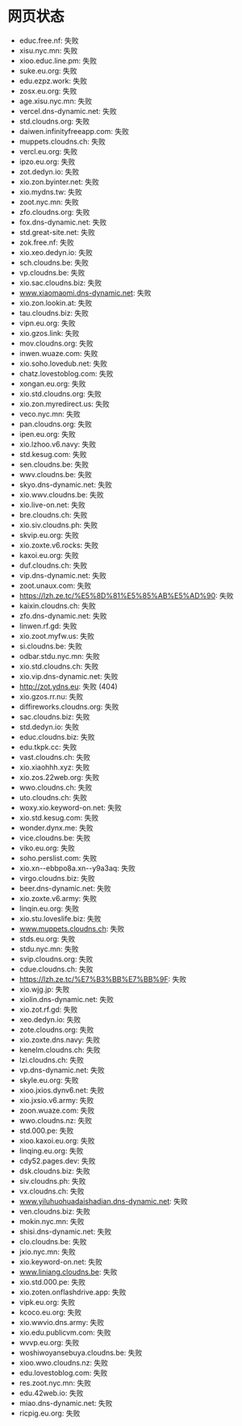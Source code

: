 # 网页状态
- educ.free.nf: 失败
- xisu.nyc.mn: 失败
- xioo.educ.line.pm: 失败
- suke.eu.org: 失败
- edu.ezpz.work: 失败
- zosx.eu.org: 失败
- age.xisu.nyc.mn: 失败
- vercel.dns-dynamic.net: 失败
- std.cloudns.org: 失败
- daiwen.infinityfreeapp.com: 失败
- muppets.cloudns.ch: 失败
- vercl.eu.org: 失败
- ipzo.eu.org: 失败
- zot.dedyn.io: 失败
- xio.zon.byinter.net: 失败
- xio.mydns.tw: 失败
- zoot.nyc.mn: 失败
- zfo.cloudns.org: 失败
- fox.dns-dynamic.net: 失败
- std.great-site.net: 失败
- zok.free.nf: 失败
- xio.xeo.dedyn.io: 失败
- sch.cloudns.be: 失败
- vp.cloudns.be: 失败
- xio.sac.cloudns.biz: 失败
- www.xiaomaomi.dns-dynamic.net: 失败
- xio.zon.lookin.at: 失败
- tau.cloudns.biz: 失败
- vipn.eu.org: 失败
- xio.gzos.link: 失败
- mov.cloudns.org: 失败
- inwen.wuaze.com: 失败
- xio.soho.lovedub.net: 失败
- chatz.lovestoblog.com: 失败
- xongan.eu.org: 失败
- xio.std.cloudns.org: 失败
- xio.zon.myredirect.us: 失败
- veco.nyc.mn: 失败
- pan.cloudns.org: 失败
- ipen.eu.org: 失败
- xio.lzhoo.v6.navy: 失败
- std.kesug.com: 失败
- sen.cloudns.be: 失败
- wwv.cloudns.be: 失败
- skyo.dns-dynamic.net: 失败
- xio.wwv.cloudns.be: 失败
- xio.live-on.net: 失败
- bre.cloudns.ch: 失败
- xio.siv.cloudns.ph: 失败
- skvip.eu.org: 失败
- xio.zoxte.v6.rocks: 失败
- kaxoi.eu.org: 失败
- duf.cloudns.ch: 失败
- vip.dns-dynamic.net: 失败
- zoot.unaux.com: 失败
- https://lzh.ze.tc/%E5%8D%81%E5%85%AB%E5%AD%90: 失败
- kaixin.cloudns.ch: 失败
- zfo.dns-dynamic.net: 失败
- linwen.rf.gd: 失败
- xio.zoot.myfw.us: 失败
- si.cloudns.be: 失败
- odbar.stdu.nyc.mn: 失败
- xio.std.cloudns.ch: 失败
- xio.vip.dns-dynamic.net: 失败
- http://zot.ydns.eu: 失败 (404)
- xio.gzos.rr.nu: 失败
- diffireworks.cloudns.org: 失败
- sac.cloudns.biz: 失败
- std.dedyn.io: 失败
- educ.cloudns.biz: 失败
- edu.tkpk.cc: 失败
- vast.cloudns.ch: 失败
- xio.xiaohhh.xyz: 失败
- xio.zos.22web.org: 失败
- wwo.cloudns.ch: 失败
- uto.cloudns.ch: 失败
- woxy.xio.keyword-on.net: 失败
- xio.std.kesug.com: 失败
- wonder.dynx.me: 失败
- vice.cloudns.be: 失败
- viko.eu.org: 失败
- soho.perslist.com: 失败
- xio.xn--ebbpo8a.xn--y9a3aq: 失败
- virgo.cloudns.biz: 失败
- beer.dns-dynamic.net: 失败
- xio.zoxte.v6.army: 失败
- linqin.eu.org: 失败
- xio.stu.loveslife.biz: 失败
- www.muppets.cloudns.ch: 失败
- stds.eu.org: 失败
- stdu.nyc.mn: 失败
- svip.cloudns.org: 失败
- cdue.cloudns.ch: 失败
- https://lzh.ze.tc/%E7%B3%BB%E7%BB%9F: 失败
- xio.wjg.jp: 失败
- xiolin.dns-dynamic.net: 失败
- xio.zot.rf.gd: 失败
- xeo.dedyn.io: 失败
- zote.cloudns.org: 失败
- xio.zoxte.dns.navy: 失败
- kenelm.cloudns.ch: 失败
- lzi.cloudns.ch: 失败
- vp.dns-dynamic.net: 失败
- skyle.eu.org: 失败
- xioo.jxios.dynv6.net: 失败
- xio.jxsio.v6.army: 失败
- zoon.wuaze.com: 失败
- wwo.cloudns.nz: 失败
- std.000.pe: 失败
- xioo.kaxoi.eu.org: 失败
- linqing.eu.org: 失败
- cdy52.pages.dev: 失败
- dsk.cloudns.biz: 失败
- siv.cloudns.ph: 失败
- vx.cloudns.ch: 失败
- www.yiluhuohuadaishadian.dns-dynamic.net: 失败
- ven.cloudns.biz: 失败
- mokin.nyc.mn: 失败
- shisi.dns-dynamic.net: 失败
- clo.cloudns.be: 失败
- jxio.nyc.mn: 失败
- xio.keyword-on.net: 失败
- www.liniang.cloudns.be: 失败
- xio.std.000.pe: 失败
- xio.zoten.onflashdrive.app: 失败
- vipk.eu.org: 失败
- kcoco.eu.org: 失败
- xio.wwvio.dns.army: 失败
- xio.edu.publicvm.com: 失败
- wvvp.eu.org: 失败
- woshiwoyansebuya.cloudns.be: 失败
- xioo.wwo.cloudns.nz: 失败
- edu.lovestoblog.com: 失败
- res.zoot.nyc.mn: 失败
- edu.42web.io: 失败
- miao.dns-dynamic.net: 失败
- ricpig.eu.org: 失败
